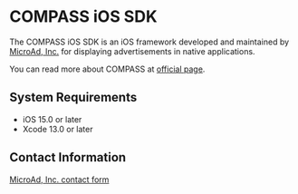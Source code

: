 # COMPASS iOS SDK
The COMPASS iOS SDK is an iOS framework developed and maintained by [MicroAd, Inc.](https://www.microad.co.jp/) for displaying advertisements in native applications.

You can read more about COMPASS at [official page](https://www.microad.co.jp/services/adplatform/microad-compass/).

## System Requirements

- iOS 15.0 or later
- Xcode 13.0 or later

## Contact Information
[MicroAd, Inc. contact form](https://www.microad.co.jp/contact/)
